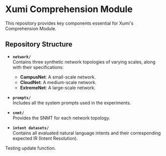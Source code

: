 # Xumi Comprehension Module
 
This repository provides key components essential for Xumi's Comprehension Module.

## Repository Structure

- **`network/`**  
  Contains three synthetic network topologies of varying scales, along with their specifications:  
  - **CampusNet**: A small-scale network.  
  - **CloudNet**: A medium-scale network.  
  - **ExtremeNet**: A large-scale network.

- **`prompts/`**  
  Includes all the system prompts used in the experiments.

- **`snmt/`**  
  Provides the SNMT for each network topology.

- **`intent datasets/`**  
  Contains all evaluated natural language intents and their corresponding expected IR (Intent Resolution).

Testing update function.

